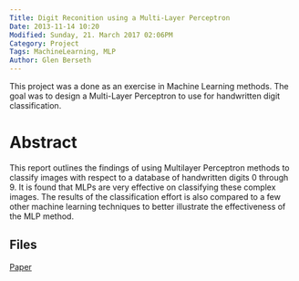 ```yaml
---
Title: Digit Reconition using a Multi-Layer Perceptron
Date: 2013-11-14 10:20
Modified: Sunday, 21. March 2017 02:06PM 
Category: Project
Tags: MachineLearning, MLP
Author: Glen Berseth
---
```


This project was a done as an exercise in Machine Learning methods. The goal	was to design a Multi-Layer Perceptron to use for handwritten digit classification.
									

# Abstract

This report outlines the findings of using Multilayer Perceptron methods to classify images with respect to a database of handwritten digits 0 through 9. It is found that MLPs are very effective on  classifying these complex images. The results of the classification effort is also compared to a few other machine learning techniques to better illustrate the effectiveness of the MLP method.

## Files

[Paper](https://people.eecs.berkeley.edu/~gberseth/projects/MLP/mlp.pdf)

